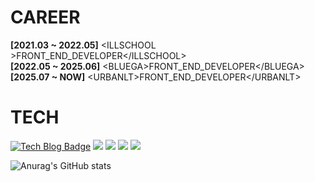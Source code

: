 # CAREER
<STRONG>[2021.03 ~ 2022.05]</STRONG> &lt;ILLSCHOOL &gt;FRONT_END_DEVELOPER&lt;/ILLSCHOOL&gt; <br/>
<STRONG>[2022.05 ~ 2025.06]</STRONG> &lt;BLUEGA&gt;FRONT_END_DEVELOPER&lt;/BLUEGA&gt; <br/>
<STRONG>[2025.07 ~ NOW]</STRONG> &lt;URBANLT&gt;FRONT_END_DEVELOPER&lt;/URBANLT&gt;
# TECH 
[![Tech Blog Badge](http://img.shields.io/badge/-Tech%20blog-black?style=flat-square&logo=github&link=https://zxcv1685.github.io/)](https://zxcv1685.github.io/)
<a href="https://codepen.io/zxcv1685"><img src="https://img.shields.io/badge/codepen-000000?style=flat-square&logo=codepen&logoColor=white"/></a>
<a href="https://zxcv1685.gitbook.io/a/"><img src="https://img.shields.io/badge/JAVASCRIPT-FFCA28?style=flat-square&logo=javascript&logoColor=white"/></a>
<a href="https://zxcv1685.gitbook.io/react/"><img src="https://img.shields.io/badge/REACT-0000ff?style=flat-square&logo=react&logoColor=white"/></a>
<a href="https://zxcv1685.gitbook.io/mysql/"><img src="https://img.shields.io/badge/MYSQL-Purple?style=flat-square&logo=mysql&logoColor=white"/></a>

![Anurag's GitHub stats](https://github-readme-stats.vercel.app/api?username=1rrock&show_icons=true&theme=radical)
